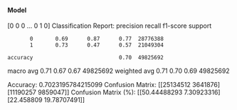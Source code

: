 #### Model
[0 0 0 ... 0 1 0]
Classification Report:
              precision    recall  f1-score   support

           0       0.69      0.87      0.77  28776388
           1       0.73      0.47      0.57  21049304

    accuracy                           0.70  49825692
   macro avg       0.71      0.67      0.67  49825692
weighted avg       0.71      0.70      0.69  49825692

Accuracy: 0.7023195784215099
Confusion Matrix:
[[25134512  3641876]
 [11190257  9859047]]
Confusion Matrix (%):
[[50.44488293  7.30923316]
 [22.458809   19.78707491]]
